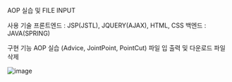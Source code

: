 AOP 실습 및 FILE INPUT

사용 기술
프론트엔드 : JSP(JSTL), JQUERY(AJAX), HTML, CSS
백엔드 : JAVA(SPRING)

구현 기능
AOP 실습 (Advice, JointPoint, PointCut)
파일 입 출력 및 다운로드
파일 삭제

![image](https://user-images.githubusercontent.com/67868149/93014376-938f8e80-f5eb-11ea-93f6-a8898ba11884.png)
